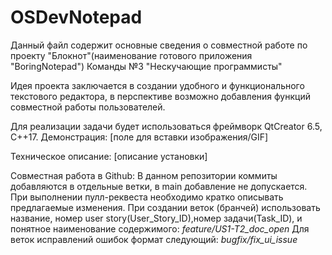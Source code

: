 # OSDevNotepad

Данный файл содержит основные сведения о совместной работе по проекту "Блокнот"(наименование готового приложения "BoringNotepad") Команды №3 "Нескучающие программисты"

Идея проекта заключается в создании удобного и функционального текстового редактора, в перспективе возможно добавления функций совместной работы пользователей.

Для реализации задачи будет использоваться фреймворк QtCreator 6.5, C++17.
Демонстрация:
[поле для вставки изображения/GIF]

Техническое описание:
[описание установки]


Совместная работа в Github:
В данном репозитории коммиты добавляются в отдельные ветки, в main добавление не допускается.
При выполнении пулл-реквеста необходимо кратко описывать предлагаемые изменения.
При создании веток (бранчей) использовать название, номер user story(User_Story_ID),номер задачи(Task_ID), и понятное наименование содержимого: _feature/US1-T2_doc_open_
Для веток исправлений ошибок формат следующий: _bugfix/fix_ui_issue_

